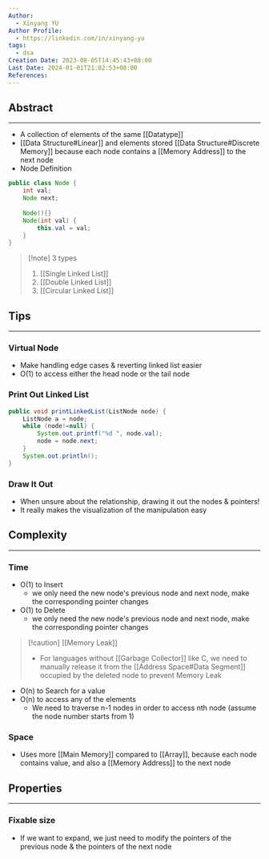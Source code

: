 ```yaml
---
Author:
  - Xinyang YU
Author Profile:
  - https://linkedin.com/in/xinyang-yu
tags:
  - dsa
Creation Date: 2023-08-05T14:45:43+08:00
Last Date: 2024-01-01T21:02:53+08:00
References: 
---
```

## Abstract
---
- A collection of elements of the same [[Datatype]]
- [[Data Structure#Linear]] and elements stored [[Data Structure#Discrete Memory]] because each node contains a [[Memory Address]] to the next node
- Node Definition
```java
public class Node {
    int val;
    Node next;
    
    Node(){}
    Node(int val) {
        this.val = val;
    }
}
```

>[!note] 3 types
>1. [[Single Linked List]]
>2. [[Double Linked List]]
>3. [[Circular Linked List]]

## Tips
---
### Virtual Node
- Make handling edge cases & reverting linked list easier 
- O(1) to access either the head node or the tail node

### Print Out Linked List
```java
public void printLinkedList(ListNode node) {
	ListNode a = node;
	while (node!=null) {
		System.out.printf("%d ", node.val);
		node = node.next;
	}
	System.out.println();
}
```


### Draw It Out
- When unsure about the relationship, drawing it out the nodes & pointers!
- It really makes the visualization of the manipulation easy



## Complexity
---
### Time
- O(1) to Insert
	- we only need the new node's previous node and next node, make the corresponding pointer changes
- O(1) to Delete 
	- we only need the new node's previous node and next node, make the corresponding pointer changes
>[!caution] [[Memory Leak]]
>- For languages without [[Garbage Collector]] like C, we need to manually release it from the [[Address Space#Data Segment]] occupied by the deleted node to prevent Memory Leak

- O(n) to Search for a value
- O(n) to access any of the elements
	- We need to traverse n-1 nodes in order to access nth node (assume the node number starts from 1)

### Space
- Uses more [[Main Memory]] compared to [[Array]], because each node contains value, and also a [[Memory Address]] to the next node

## Properties 
---
### Fixable size
- If we want to expand, we just need to modify the pointers of the previous node & the pointers of the next node







